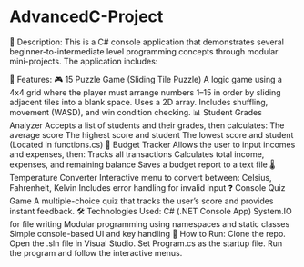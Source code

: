 # AdvancedC-Project
🧾 Description:
This is a C# console application that demonstrates several beginner-to-intermediate level programming concepts through modular mini-projects. The application includes:

🔹 Features:
🎮 15 Puzzle Game (Sliding Tile Puzzle)
A logic game using a 4x4 grid where the player must arrange numbers 1–15 in order by sliding adjacent tiles into a blank space.
Uses a 2D array.
Includes shuffling, movement (WASD), and win condition checking.
📊 Student Grades Analyzer
Accepts a list of students and their grades, then calculates:
The average score
The highest score and student
The lowest score and student
(Located in functions.cs)
📝 Budget Tracker
Allows the user to input incomes and expenses, then:
Tracks all transactions
Calculates total income, expenses, and remaining balance
Saves a budget report to a text file
🌡️ Temperature Converter
Interactive menu to convert between:
Celsius, Fahrenheit, Kelvin
Includes error handling for invalid input
❓ Console Quiz Game
A multiple-choice quiz that tracks the user’s score and provides instant feedback.
🛠 Technologies Used:
C# (.NET Console App)
System.IO for file writing
Modular programming using namespaces and static classes
Simple console-based UI and key handling
🚀 How to Run:
Clone the repo.
Open the .sln file in Visual Studio.
Set Program.cs as the startup file.
Run the program and follow the interactive menus.
